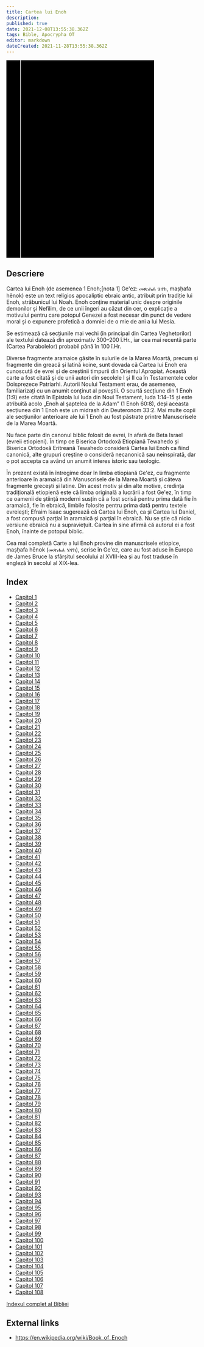 ```yaml
---
title: Cartea lui Enoh
description: 
published: true
date: 2021-12-08T13:55:38.362Z
tags: Bible, Apocrypha OT
editor: markdown
dateCreated: 2021-11-28T13:55:38.362Z
---
```


<div class="urantiapedia-book-front urantiapedia-book-bible">
<svg xmlns="http://www.w3.org/2000/svg"
	width="102.6mm" height="136.8mm"
	viewBox="0 0 102.6 136.8" version="1.1">
	<g transform="translate(-7,-5)">
		<rect width="9.6" height="136.8" x="7" y="5" />
		<rect width="96.9" height="136.8" x="17" y="5" />
		<text style="font-size:5px" x="61" y="22">APOCRIFE</text>
		<text style="font-size:4px" x="61" y="125">Romanian Orthodox Bible, 1936</text>
		<text style="font-size:9px" x="61" y="60">Cartea lui Enoh</text>
	</g>
</svg>
</div>

## Descriere


Cartea lui Enoh (de asemenea 1 Enoh;[nota 1] Ge'ez: መጽሐፈ ሄኖክ, maṣḥafa hēnok) este un text religios apocaliptic ebraic antic, atribuit prin tradiție lui Enoh, străbunicul lui Noah. Enoh conține material unic despre originile demonilor și Nefilim, de ce unii îngeri au căzut din cer, o explicație a motivului pentru care potopul Genezei a fost necesar din punct de vedere moral și o expunere profetică a domniei de o mie de ani a lui Mesia.

Se estimează că secțiunile mai vechi (în principal din Cartea Veghetorilor) ale textului datează din aproximativ 300–200 î.Hr., iar cea mai recentă parte (Cartea Parabolelor) probabil până în 100 î.Hr.

Diverse fragmente aramaice găsite în sulurile de la Marea Moartă, precum și fragmente din greacă și latină koine, sunt dovada că Cartea lui Enoh era cunoscută de evrei și de creștinii timpurii din Orientul Apropiat. Această carte a fost citată și de unii autori din secolele I și II ca în Testamentele celor Doisprezece Patriarhi. Autorii Noului Testament erau, de asemenea, familiarizați cu un anumit conținut al poveștii. O scurtă secțiune din 1 Enoh (1:9) este citată în Epistola lui Iuda din Noul Testament, Iuda 1:14–15 și este atribuită acolo „Enoh al șaptelea de la Adam” (1 Enoh 60:8), deși aceasta secțiunea din 1 Enoh este un midrash din Deuteronom 33:2. Mai multe copii ale secțiunilor anterioare ale lui 1 Enoh au fost păstrate printre Manuscrisele de la Marea Moartă.

Nu face parte din canonul biblic folosit de evrei, în afară de Beta Israel (evreii etiopieni). În timp ce Biserica Ortodoxă Etiopiană Tewahedo și Biserica Ortodoxă Eritreană Tewahedo consideră Cartea lui Enoh ca fiind canonică, alte grupuri creștine o consideră necanonică sau neinspirată, dar o pot accepta ca având un anumit interes istoric sau teologic.

În prezent există în întregime doar în limba etiopiană Ge'ez, cu fragmente anterioare în aramaică din Manuscrisele de la Marea Moartă și câteva fragmente grecești și latine. Din acest motiv și din alte motive, credința tradițională etiopienă este că limba originală a lucrării a fost Ge'ez, în timp ce oamenii de știință moderni susțin că a fost scrisă pentru prima dată fie în aramaică, fie în ebraică, limbile folosite pentru prima dată pentru textele evreiești; Efraim Isaac sugerează că Cartea lui Enoh, ca și Cartea lui Daniel, a fost compusă parțial în aramaică și parțial în ebraică. Nu se știe că nicio versiune ebraică nu a supraviețuit. Cartea în sine afirmă că autorul ei a fost Enoh, înainte de potopul biblic.

Cea mai completă Carte a lui Enoh provine din manuscrisele etiopice, maṣḥafa hēnok (መጽሐፈ ሄኖክ), scrise în Ge'ez, care au fost aduse în Europa de James Bruce la sfârșitul secolului al XVIII-lea și au fost traduse în engleză în secolul al XIX-lea. 

## Index

- [Capitol 1](/ro/Bible/Book_of_Enoch/1)
- [Capitol 2](/ro/Bible/Book_of_Enoch/2)
- [Capitol 3](/ro/Bible/Book_of_Enoch/3)
- [Capitol 4](/ro/Bible/Book_of_Enoch/4)
- [Capitol 5](/ro/Bible/Book_of_Enoch/5)
- [Capitol 6](/ro/Bible/Book_of_Enoch/6)
- [Capitol 7](/ro/Bible/Book_of_Enoch/7)
- [Capitol 8](/ro/Bible/Book_of_Enoch/8)
- [Capitol 9](/ro/Bible/Book_of_Enoch/9)
- [Capitol 10](/ro/Bible/Book_of_Enoch/10)
- [Capitol 11](/ro/Bible/Book_of_Enoch/11)
- [Capitol 12](/ro/Bible/Book_of_Enoch/12)
- [Capitol 13](/ro/Bible/Book_of_Enoch/13)
- [Capitol 14](/ro/Bible/Book_of_Enoch/14)
- [Capitol 15](/ro/Bible/Book_of_Enoch/15)
- [Capitol 16](/ro/Bible/Book_of_Enoch/16)
- [Capitol 17](/ro/Bible/Book_of_Enoch/17)
- [Capitol 18](/ro/Bible/Book_of_Enoch/18)
- [Capitol 19](/ro/Bible/Book_of_Enoch/19)
- [Capitol 20](/ro/Bible/Book_of_Enoch/20)
- [Capitol 21](/ro/Bible/Book_of_Enoch/21)
- [Capitol 22](/ro/Bible/Book_of_Enoch/22)
- [Capitol 23](/ro/Bible/Book_of_Enoch/23)
- [Capitol 24](/ro/Bible/Book_of_Enoch/24)
- [Capitol 25](/ro/Bible/Book_of_Enoch/25)
- [Capitol 26](/ro/Bible/Book_of_Enoch/26)
- [Capitol 27](/ro/Bible/Book_of_Enoch/27)
- [Capitol 28](/ro/Bible/Book_of_Enoch/28)
- [Capitol 29](/ro/Bible/Book_of_Enoch/29)
- [Capitol 30](/ro/Bible/Book_of_Enoch/30)
- [Capitol 31](/ro/Bible/Book_of_Enoch/31)
- [Capitol 32](/ro/Bible/Book_of_Enoch/32)
- [Capitol 33](/ro/Bible/Book_of_Enoch/33)
- [Capitol 34](/ro/Bible/Book_of_Enoch/34)
- [Capitol 35](/ro/Bible/Book_of_Enoch/35)
- [Capitol 36](/ro/Bible/Book_of_Enoch/36)
- [Capitol 37](/ro/Bible/Book_of_Enoch/37)
- [Capitol 38](/ro/Bible/Book_of_Enoch/38)
- [Capitol 39](/ro/Bible/Book_of_Enoch/39)
- [Capitol 40](/ro/Bible/Book_of_Enoch/40)
- [Capitol 41](/ro/Bible/Book_of_Enoch/41)
- [Capitol 42](/ro/Bible/Book_of_Enoch/42)
- [Capitol 43](/ro/Bible/Book_of_Enoch/43)
- [Capitol 44](/ro/Bible/Book_of_Enoch/44)
- [Capitol 45](/ro/Bible/Book_of_Enoch/45)
- [Capitol 46](/ro/Bible/Book_of_Enoch/46)
- [Capitol 47](/ro/Bible/Book_of_Enoch/47)
- [Capitol 48](/ro/Bible/Book_of_Enoch/48)
- [Capitol 49](/ro/Bible/Book_of_Enoch/49)
- [Capitol 50](/ro/Bible/Book_of_Enoch/50)
- [Capitol 51](/ro/Bible/Book_of_Enoch/51)
- [Capitol 52](/ro/Bible/Book_of_Enoch/52)
- [Capitol 53](/ro/Bible/Book_of_Enoch/53)
- [Capitol 54](/ro/Bible/Book_of_Enoch/54)
- [Capitol 55](/ro/Bible/Book_of_Enoch/55)
- [Capitol 56](/ro/Bible/Book_of_Enoch/56)
- [Capitol 57](/ro/Bible/Book_of_Enoch/57)
- [Capitol 58](/ro/Bible/Book_of_Enoch/58)
- [Capitol 59](/ro/Bible/Book_of_Enoch/59)
- [Capitol 60](/ro/Bible/Book_of_Enoch/60)
- [Capitol 61](/ro/Bible/Book_of_Enoch/61)
- [Capitol 62](/ro/Bible/Book_of_Enoch/62)
- [Capitol 63](/ro/Bible/Book_of_Enoch/63)
- [Capitol 64](/ro/Bible/Book_of_Enoch/64)
- [Capitol 65](/ro/Bible/Book_of_Enoch/65)
- [Capitol 66](/ro/Bible/Book_of_Enoch/66)
- [Capitol 67](/ro/Bible/Book_of_Enoch/67)
- [Capitol 68](/ro/Bible/Book_of_Enoch/68)
- [Capitol 69](/ro/Bible/Book_of_Enoch/69)
- [Capitol 70](/ro/Bible/Book_of_Enoch/70)
- [Capitol 71](/ro/Bible/Book_of_Enoch/71)
- [Capitol 72](/ro/Bible/Book_of_Enoch/72)
- [Capitol 73](/ro/Bible/Book_of_Enoch/73)
- [Capitol 74](/ro/Bible/Book_of_Enoch/74)
- [Capitol 75](/ro/Bible/Book_of_Enoch/75)
- [Capitol 76](/ro/Bible/Book_of_Enoch/76)
- [Capitol 77](/ro/Bible/Book_of_Enoch/77)
- [Capitol 78](/ro/Bible/Book_of_Enoch/78)
- [Capitol 79](/ro/Bible/Book_of_Enoch/79)
- [Capitol 80](/ro/Bible/Book_of_Enoch/80)
- [Capitol 81](/ro/Bible/Book_of_Enoch/81)
- [Capitol 82](/ro/Bible/Book_of_Enoch/82)
- [Capitol 83](/ro/Bible/Book_of_Enoch/83)
- [Capitol 84](/ro/Bible/Book_of_Enoch/84)
- [Capitol 85](/ro/Bible/Book_of_Enoch/85)
- [Capitol 86](/ro/Bible/Book_of_Enoch/86)
- [Capitol 87](/ro/Bible/Book_of_Enoch/87)
- [Capitol 88](/ro/Bible/Book_of_Enoch/88)
- [Capitol 89](/ro/Bible/Book_of_Enoch/89)
- [Capitol 90](/ro/Bible/Book_of_Enoch/90)
- [Capitol 91](/ro/Bible/Book_of_Enoch/91)
- [Capitol 92](/ro/Bible/Book_of_Enoch/92)
- [Capitol 93](/ro/Bible/Book_of_Enoch/93)
- [Capitol 94](/ro/Bible/Book_of_Enoch/94)
- [Capitol 95](/ro/Bible/Book_of_Enoch/95)
- [Capitol 96](/ro/Bible/Book_of_Enoch/96)
- [Capitol 97](/ro/Bible/Book_of_Enoch/97)
- [Capitol 98](/ro/Bible/Book_of_Enoch/98)
- [Capitol 99](/ro/Bible/Book_of_Enoch/99)
- [Capitol 100](/ro/Bible/Book_of_Enoch/100)
- [Capitol 101](/ro/Bible/Book_of_Enoch/101)
- [Capitol 102](/ro/Bible/Book_of_Enoch/102)
- [Capitol 103](/ro/Bible/Book_of_Enoch/103)
- [Capitol 104](/ro/Bible/Book_of_Enoch/104)
- [Capitol 105](/ro/Bible/Book_of_Enoch/105)
- [Capitol 106](/ro/Bible/Book_of_Enoch/106)
- [Capitol 107](/ro/Bible/Book_of_Enoch/107)
- [Capitol 108](/ro/Bible/Book_of_Enoch/108)


[Indexul complet al Bibliei](/ro/index/bible)


## External links

- https://en.wikipedia.org/wiki/Book_of_Enoch